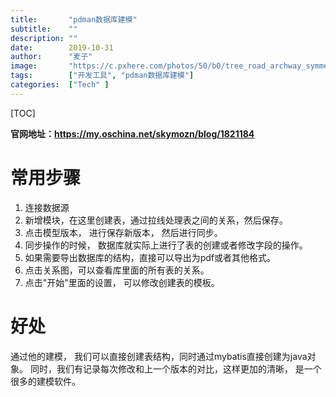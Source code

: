 ```yaml
---
title:       "pdman数据库建模"
subtitle:    ""
description: ""
date:        2019-10-31
author:      "麦子"
image:       "https://c.pxhere.com/photos/50/b0/tree_road_archway_symmetry_and_black_white-99031.jpg!d"
tags:        ["开发工具", "pdman数据库建模"]
categories:  ["Tech" ]
---
```


[TOC]

**官网地址：https://my.oschina.net/skymozn/blog/1821184**

# 常用步骤

1.  连接数据源
2.  新增模块，在这里创建表，通过拉线处理表之间的关系，然后保存。 
3.  点击模型版本， 进行保存新版本， 然后进行同步。 
4.  同步操作的时候， 数据库就实际上进行了表的创建或者修改字段的操作。 
5.  如果需要导出数据库的结构，直接可以导出为pdf或者其他格式。 
6.  点击关系图，可以查看库里面的所有表的关系。 
7.  点击"开始"里面的设置， 可以修改创建表的模板。 

# 好处

通过他的建模， 我们可以直接创建表结构，同时通过mybatis直接创建为java对象。 同时，我们有记录每次修改和上一个版本的对比，这样更加的清晰， 是一个很多的建模软件。 

